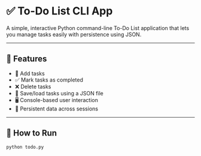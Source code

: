 # ✅ To-Do List CLI App

A simple, interactive Python command-line To-Do List application that lets you manage tasks easily with persistence using JSON.

---

## 🔧 Features

- 📝 Add tasks
- ✅ Mark tasks as completed
- ❌ Delete tasks
- 📂 Save/load tasks using a JSON file
- 🖥 Console-based user interaction
- 🔁 Persistent data across sessions

---

## 🚀 How to Run

```bash
python todo.py
